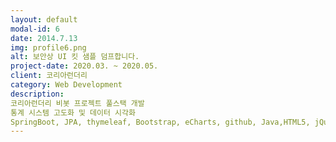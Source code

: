 ```yaml
---
layout: default
modal-id: 6
date: 2014.7.13
img: profile6.png
alt: 보안상 UI 킷 샘플 덤프합니다.
project-date: 2020.03. ~ 2020.05.
client: 코리아런더리
category: Web Development
description: 
코리아런더리 비봇 프로젝트 풀스택 개발
통계 시스템 고도화 및 데이터 시각화
SpringBoot, JPA, thymeleaf, Bootstrap, eCharts, github, Java,HTML5, jQuery , Amazone Cloud
---
```

